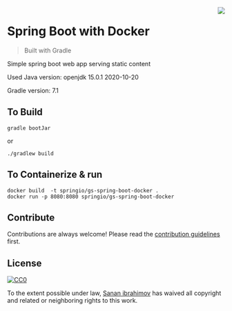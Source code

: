 <img src="icon.png" align="right" />

# Spring Boot with Docker
> Built with Gradle

Simple spring boot web app serving static content

Used Java version: openjdk 15.0.1 2020-10-20

Gradle version: 7.1

## To Build

```
gradle bootJar
````
or
```
./gradlew build
```

## To Containerize & run

```
docker build  -t springio/gs-spring-boot-docker .
docker run -p 8080:8080 springio/gs-spring-boot-docker
```

## Contribute

Contributions are always welcome!
Please read the [contribution guidelines](contributing.md) first.

## License

[![CC0](https://licensebuttons.net/p/zero/1.0/88x31.png)](https://creativecommons.org/publicdomain/zero/1.0/)

To the extent possible under law, [Sanan ibrahimov](https://mts.io) has waived all copyright and related or neighboring rights to this work.
